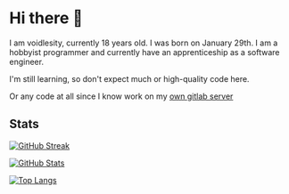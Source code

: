 # Hi there 👋

I am voidlesity, currently 18 years old. I was born on January 29th.
I am a hobbyist programmer and currently have an apprenticeship as a software engineer.

I'm still learning, so don't expect much or high-quality code here.

Or any code at all since I know work on my [own gitlab server](https://git.voidlesity.dev)

## Stats
[![GitHub Streak](https://streak-stats.demolab.com?user=voidlesity&theme=dark&border_radius=20&date_format=j%20M%5B%20Y%5D&background=303446&border=E4E2E2&stroke=E4E2E2&ring=81C8BE&fire=81C8BE&currStreakNum=CA9EE6&sideNums=C6D0F5&currStreakLabel=CA9EE6&sideLabels=B5BFE2&dates=B5BFE2)](https://www.youtube.com/watch?v=dQw4w9WgXcQ)

[![GitHub Stats](https://github-readme-stats.vercel.app/api?username=voidlesity&show_icons=true&theme=dark&hide_border=true&bg_color=303446&title_color=C6D0F5&text_color=B5BFE2&icon_color=81C8BE
)](https://www.youtube.com/watch?v=dQw4w9WgXcQ)

[![Top Langs](https://github-readme-stats.vercel.app/api/top-langs/?username=voidlesity&langs_count=10&layout=compact&title_color=C6D0F5&text_color=B5BFE2&bg_color=303446
)](https://www.youtube.com/watch?v=dQw4w9WgXcQ)
